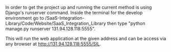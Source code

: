
In order to get the project up and running the current method is using Django's runserver command. Inside the terminal for the develop environment go to /SaaS-Integration-Library/Code/Website/SaaS_Integration_Library then type "python manage.py runserver 131.94.128.118:5555".

This will run the web application at the given address and can be access via any browser at http://131.94.128.118:5555/SIL.
